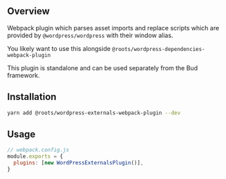 ## Overview

Webpack plugin which parses asset imports and replace scripts which are provided by `@wordpress/wordpress` with their window alias.

You likely want to use this alongside `@roots/wordpress-dependencies-webpack-plugin`

This plugin is standalone and can be used separately from the Bud framework.

## Installation

```sh
yarn add @roots/wordpress-externals-webpack-plugin --dev
```

## Usage

```js
// webpack.config.js
module.exports = {
  plugins: [new WordPressExternalsPlugin()],
}
```
